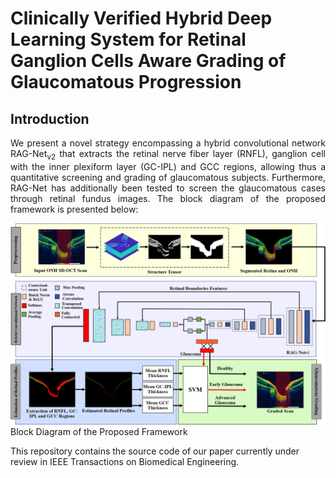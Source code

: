 # Clinically Verified Hybrid Deep Learning System for Retinal Ganglion Cells Aware Grading of Glaucomatous Progression

## Introduction
<p align="justify">
We present a novel strategy encompassing a hybrid convolutional network RAG-Net<sub>v2</sub> that extracts the retinal nerve fiber layer (RNFL), ganglion cell with the inner plexiform layer (GC-IPL) and GCC regions, allowing thus a quantitative screening and grading of glaucomatous subjects. Furthermore, RAG-Net has additionally been tested to screen the glaucomatous cases through retinal fundus images. The block diagram of the proposed framework is presented below:
</p>

![RAG-Netv2](/images/Picture10.png) 
Block Diagram of the Proposed Framework

This repository contains the source code of our paper currently under review in IEEE Transactions on Biomedical Engineering.  
